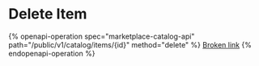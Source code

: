 # Delete Item

{% openapi-operation spec="marketplace-catalog-api" path="/public/v1/catalog/items/{id}" method="delete" %}
[Broken link](broken-reference)
{% endopenapi-operation %}
